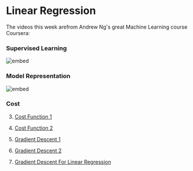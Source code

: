 
# Linear Regression

The videos this week arefrom Andrew Ng's great Machine Learning course
Coursera:

### Supervised Learning

![embed](https://www.youtube.com/embed/ls7Ke48jCt8)

### Model Representation

![embed](https://www.youtube.com/embed/PBZUjnGuXjA)

### Cost

3. [Cost Function 1](https://www.youtube.com/watch?v=EANr4YttXIQ&list=PLZ9qNFMHZ-A4rycgrgOYma6zxF4BZGGPW&index=6)

4. [Cost Function 2](https://www.youtube.com/watch?v=J5vJFwQWOaY&list=PLZ9qNFMHZ-A4rycgrgOYma6zxF4BZGGPW&index=7)

5. [Gradient Descent 1](https://www.youtube.com/watch?v=P3K38HusyV4&list=PLZ9qNFMHZ-A4rycgrgOYma6zxF4BZGGPW&index=8)

6. [Gradient Descent 2](https://www.youtube.com/watch?v=4SVqZaY55qo&list=PLZ9qNFMHZ-A4rycgrgOYma6zxF4BZGGPW&index=9)

7. [Gradient Descent For Linear Regression](https://www.youtube.com/watch?v=ns8apGrLhaY&list=PLZ9qNFMHZ-A4rycgrgOYma6zxF4BZGGPW&index=10)

